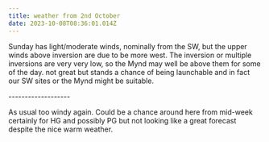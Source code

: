 ```yaml
---
title: weather from 2nd October
date: 2023-10-08T08:36:01.014Z
---
```

Sunday has light/moderate winds, nominally from the SW, but the upper winds above inversion are due to be more west.  The inversion or multiple inversions are very very low, so the Mynd may well be above them for some of the day.  not great but stands a chance of being launchable and in fact our SW sites or the Mynd might be suitable.

\-------------------

As usual too windy again.  Could be a chance around here from mid-week certainly for HG and possibly PG but not looking like a great forecast despite the nice warm weather.